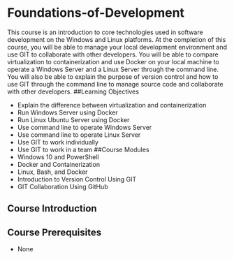 # Foundations-of-Development
This course is an introduction to core technologies used in software development on the Windows and Linux platforms. At the completion of this course, you will be able to manage your local development environment and use GIT to collaborate with other developers.  You will be able to compare virtualization to containerization and use Docker on your local machine to operate a Windows Server and a Linux Server through the command line.  You will also be able to explain the purpose of version control and how to use GIT through the command line to manage source code and collaborate with other developers.
##Learning Objectives
* Explain the difference between virtualization and containerization
* Run Windows Server using Docker
* Run Linux Ubuntu Server using Docker
* Use command line to operate Windows Server
* Use command line to operate Linux Server
* Use GIT to work individually
* Use GIT to work in a team
##Course Modules
* Windows 10 and PowerShell
* Docker and Containerization
* Linux, Bash, and Docker
* Introduction to Version Control Using GIT
* GIT Collaboration Using GitHub
## Course Introduction
## Course Prerequisites
* None
